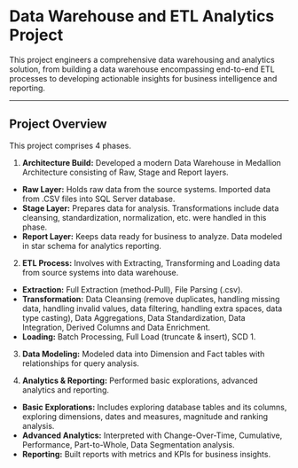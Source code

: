 # **Data Warehouse and ETL Analytics Project**

This project engineers a comprehensive data warehousing and analytics solution, from building a data warehouse encompassing end-to-end ETL processes to developing actionable insights for business intelligence and reporting.

---
## **Project Overview**

This project comprises 4 phases.
1. **Architecture Build:** Developed a modern Data Warehouse in Medallion Architecture consisting of Raw, Stage and Report layers.
  - **Raw Layer:** Holds raw data from the source systems. Imported data from .CSV files into SQL Server database.
  - **Stage Layer:** Prepares data for analysis. Transformations include data cleansing, standardization, normalization, etc. were handled                      in this phase.
  - **Report Layer:** Keeps data ready for business to analyze. Data modeled in star schema for analytics reporting.


2. **ETL Process:** Involves with Extracting, Transforming and Loading data from source systems into data warehouse.
  - **Extraction:** Full Extraction (method-Pull), File Parsing (.csv).
  - **Transformation:** Data Cleansing (remove duplicates, handling missing data, handling invalid values, data filtering, handling extra                          spaces, data type casting), Data Aggregations, Data Standardization, Data Integration, Derived Columns and Data                            Enrichment.
  - **Loading:** Batch Processing, Full Load (truncate & insert), SCD 1.  


3. **Data Modeling:** Modeled data into Dimension and Fact tables with relationships for query analysis.


4. **Analytics & Reporting:** Performed basic explorations, advanced analytics and reporting.
  - **Basic Explorations:** Includes exploring database tables and its columns, exploring dimensions, dates and measures, magnitude and                                ranking analysis.
  - **Advanced Analytics:** Interpreted with Change-Over-Time, Cumulative, Performance, Part-to-Whole, Data Segmentation analysis.
  - **Reporting:** Built reports with metrics and KPIs for business insights.
